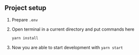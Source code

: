 ## Project setup

1. Prepare `.env`

4. Open terminal in a current directory and put commands here
    ```bash    
    yarn install
    ```

5. Now you are able to start development with `yarn start`
